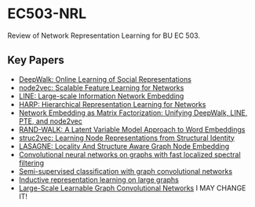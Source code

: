 # EC503-NRL
Review of Network Representation Learning for BU EC 503.

## Key Papers
* [DeepWalk: Online Learning of Social Representations](https://arxiv.org/abs/1403.6652)
* [node2vec: Scalable Feature Learning for Networks](https://cs.stanford.edu/people/jure/pubs/node2vec-kdd16.pdf)
* [LINE: Large-scale Information Network Embedding](https://arxiv.org/abs/1503.03578)
* [HARP: Hierarchical Representation Learning for Networks](https://arxiv.org/abs/1706.07845)
* [Network Embedding as Matrix Factorization: Unifying DeepWalk, LINE, PTE, and node2vec](https://arxiv.org/abs/1710.02971)
* [RAND-WALK: A Latent Variable Model Approach to Word Embeddings](https://arxiv.org/abs/1502.03520)
* [struc2vec: Learning Node Representations from Structural Identity](https://arxiv.org/abs/1704.03165)
* [LASAGNE: Locality And Structure Aware Graph Node Embedding](https://arxiv.org/abs/1710.06520)
* [Convolutional neural networks on graphs with fast localized spectral filtering](http://papers.nips.cc/paper/6081-convolutional-neural-networks-on-graphs-with-fast-localized-spectral-filtering.pdf)
* [Semi-supervised classification with graph convolutional networks](https://arxiv.org/pdf/1609.02907.pdf)
* [Inductive representation learning on large graphs](https://papers.nips.cc/paper/6703-inductive-representation-learning-on-large-graphs.pdf)
* [Large-Scale Learnable Graph Convolutional Networks](https://arxiv.org/abs/1710.06520) I MAY CHANGE IT!
